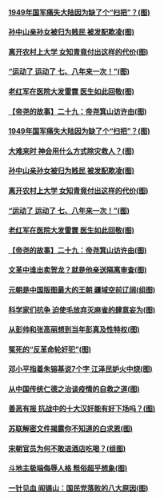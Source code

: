 #### [1949年国军痛失大陆因为缺了个“扫把”？(图)](../pages/p6/994793.md?t=01130304) 
#### [孙中山亲孙女被归为贱民 被发配欺凌(图)](../pages/p6/994569.md?t=01130304) 
#### [离开农村上大学 女知青竟付出这样的代价(图)](../pages/p6/994579.md?t=01130304) 
#### [“运动了 运动了 七、八年来一次！”(图)](../pages/p6/994689.md?t=01130304) 
#### [老红军在医院大发雷霆 医生如此回敬(图)](../pages/p6/994571.md?t=01130304) 
#### [【帝尧的故事】二十九：帝尧箕山访许由(图)](../pages/p6/980530.md?t=01130304) 
#### [1949年国军痛失大陆因为缺了个“扫把”？(图)](../pages/p6/994793.md?t=01130304) 
#### [大难来时 神会用什么方式除灾救人？(图)](../pages/p6/994911.md?t=01130304) 
#### [孙中山亲孙女被归为贱民 被发配欺凌(图)](../pages/p6/994569.md?t=01130304) 
#### [离开农村上大学 女知青竟付出这样的代价(图)](../pages/p6/994579.md?t=01130304) 
#### [“运动了 运动了 七、八年来一次！”(图)](../pages/p6/994689.md?t=01130304) 
#### [老红军在医院大发雷霆 医生如此回敬(图)](../pages/p6/994571.md?t=01130304) 
#### [【帝尧的故事】二十九：帝尧箕山访许由(图)](../pages/p6/980530.md?t=01130304) 
#### [文革中谁出卖贺龙？就是他亲送隔离审查(图)](../pages/p6/994576.md?t=01130304) 
#### [元朝是中国版图最大的王朝 疆域空前辽阔(组图)](../pages/p6/994567.md?t=01130304) 
#### [科学家们抗争 迫使毛放弃灭麻雀的肆意妄为(图)](../pages/p6/994295.md?t=01130304) 
#### [从彭帅和张高丽想到当年彭真及性特权(图)](../pages/p6/994623.md?t=01130304) 
#### [冤死的“反革命轮奸犯”(图)](../pages/p6/994517.md?t=01130304) 
#### [邓小平指着朱镕基说7个字 江泽民妒火中烧(图)](../pages/p6/994515.md?t=01130304) 
#### [从中国传统仁德之治谈疫情的自救之道(图)](../pages/p6/994586.md?t=01130304) 
#### [善恶有报 抗战中的十大汉奸能有好下场吗？(图)](../pages/p6/994016.md?t=01130304) 
#### [苏联解密文件揭露你不知道的白求恩(图)](../pages/p6/994525.md?t=01130304) 
#### [宋朝官员为何不敢进酒店吃喝？(组图)](../pages/p6/994296.md?t=01130304) 
#### [斗地主极端侮辱人格 粗俗超乎想象(图)](../pages/p6/994514.md?t=01130304) 
#### [一针见血 阎锡山：国民党落败的八大原因(图)](../pages/p6/994017.md?t=01130304) 
